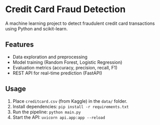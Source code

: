 # Credit Card Fraud Detection

A machine learning project to detect fraudulent credit card transactions using Python and scikit-learn.

## Features

- Data exploration and preprocessing
- Model training (Random Forest, Logistic Regression)
- Evaluation metrics (accuracy, precision, recall, F1)
- REST API for real-time prediction (FastAPI)

## Usage

1. Place `creditcard.csv` (from Kaggle) in the `data/` folder.
2. Install dependencies: `pip install -r requirements.txt`
3. Run the pipeline: `python main.py`
4. Start the API: `uvicorn api.app:app --reload`
